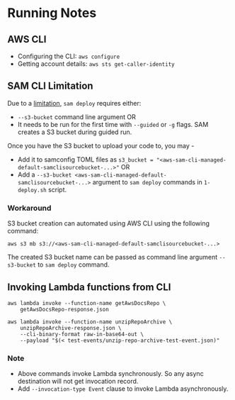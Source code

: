 # Running Notes

## AWS CLI

- Configuring the CLI: `aws configure`
- Getting account details: `aws sts get-caller-identity`

## SAM CLI Limitation

Due to a [limitation](https://github.com/aws/aws-sam-cli/issues/1701), `sam deploy` requires either:
- `--s3-bucket` command line argument OR
- It needs to be run for the first time with `--guided` or `-g` flags. SAM creates a S3 bucket during guided run.

Once you have the S3 bucket to upload your code to, you may -
- Add it to samconfig TOML files as `s3_bucket = "<aws-sam-cli-managed-default-samclisourcebucket-...>"` OR
- Add a `--s3-bucket <aws-sam-cli-managed-default-samclisourcebucket-...>` argument to `sam deploy` commands in `1-deploy.sh` script.

### Workaround

S3 bucket creation can automated using AWS CLI using the following command:
```
aws s3 mb s3://<aws-sam-cli-managed-default-samclisourcebucket-...>
```

The created S3 bucket name can be passed as command line argument `--s3-bucket` to `sam deploy` command. 

## Invoking Lambda functions from CLI

```
aws lambda invoke --function-name getAwsDocsRepo \
	getAwsDocsRepo-response.json
```

```
aws lambda invoke --function-name unzipRepoArchive \
	unzipRepoArchive-response.json \
	--cli-binary-format raw-in-base64-out \
	--payload "$(< test-events/unzip-repo-archive-test-event.json)"
```

### Note

- Above commands invoke Lambda synchronously. So any async destination will not get invocation record.
- Add `--invocation-type Event` clause to invoke Lambda asynchronously.
